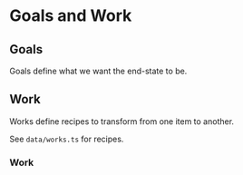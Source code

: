 # Goals and Work

## Goals

Goals define what we want the end-state to be.

## Work

Works define recipes to transform from one item to another.

See `data/works.ts` for recipes.

### Work